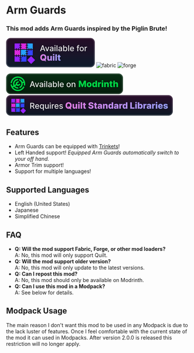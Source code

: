 <div>
<h1>Arm Guards</h1>
<h3>This mod adds Arm Guards inspired by the Piglin Brute!</h3>

<a href="https://quiltmc.org/en/install" rel="noopener nofollow ugc"><img src="https://raw.githubusercontent.com/intergrav/devins-badges/v3/assets/cozy/supported/quilt_vector.svg" alt="quilt"></a>
<img src="https://raw.githubusercontent.com/intergrav/devins-badges/v3/assets/cozy/unsupported/fabric_vector.svg" alt="fabric">
<img src="https://raw.githubusercontent.com/intergrav/devins-badges/v3/assets/cozy/unsupported/forge_vector.svg" alt="forge">

<a href="https://modrinth.com/mod/arm-guards" rel="noopener nofollow ugc"><img src="https://raw.githubusercontent.com/intergrav/devins-badges/v3/assets/compact/available/modrinth_vector.svg" alt="modrinth"></a>
<a href="https://modrinth.com/mod/qsl" rel="noopener nofollow ugc"><img src="https://raw.githubusercontent.com/intergrav/devins-badges/v3/assets/compact/requires/quilt-standard-libraries_vector.svg" alt="qsl"></a>
</div>
<h2>Features</h2>
<ul>
<li>Arm Guards can be equipped with <a href="https://modrinth.com/mod/trinkets" rel="noopener nofollow ugc">Trinkets</a>!</li>
<li>Left Handed support! <i>Equipped Arm Guards automatically switch to your off hand.</i></li>
<li>Armor Trim support!</li>
<li>Support for multiple languages!</li>
</ul>
<h2>Supported Languages</h2>
<ul>
<li>English (United States)</li>
<li>Japanese</li>
<li>Simplified Chinese</li>
</ul>

<h2>FAQ</h2>
<ul>
<li><b>Q: Will the mod support Fabric, Forge, or other mod loaders?</b><br>A: No, this mod will only support Quilt.</li>
<li><b>Q: Will the mod support older version?</b><br>A: No, this mod will only update to the latest versions.</li>
<li><b>Q: Can I repost this mod?</b><br>A: No, this mod should only be available on Modrinth.</li>
<li><b>Q: Can I use this mod in a Modpack?</b><br>A: See below for details.</li>
</ul>

<h2>Modpack Usage</h2>

The main reason I don't want this mod to be used in any Modpack is due to the lack luster of features. Once I feel comfortable with the current state of the mod it can used in Modpacks. After version 2.0.0 is released this restriction will no longer apply.
